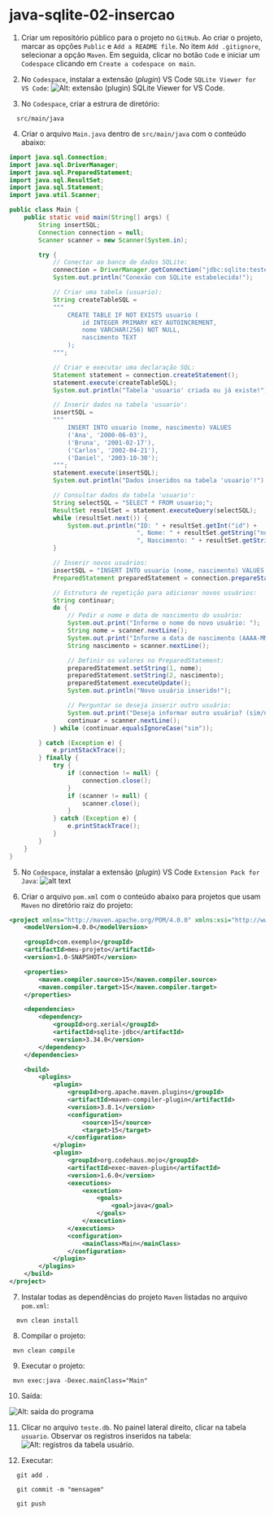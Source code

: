 # java-sqlite-02-insercao

1) Criar um repositório público para o projeto no `GitHub`. Ao criar o projeto, marcar as opções `Public` e `Add a README file`. No item `Add .gitignore`, selecionar a opção `Maven`. Em seguida, clicar no botão `Code` e iniciar um `Codespace` clicando em `Create a codespace on main`.

2) No `Codespace`, instalar a extensão (_plugin_) VS Code `SQLite Viewer for VS Code`:
![Alt: extensão (plugin) SQLite Viewer for VS Code.](SQLiteViewerForVSCode.png)

3) No `Codespace`, criar a estrura de diretório:
```
  src/main/java
```

4) Criar o arquivo `Main.java` dentro de `src/main/java` com o conteúdo abaixo:
```java
import java.sql.Connection;
import java.sql.DriverManager;
import java.sql.PreparedStatement;
import java.sql.ResultSet;
import java.sql.Statement;
import java.util.Scanner;

public class Main {
    public static void main(String[] args) {
        String insertSQL;
        Connection connection = null;
        Scanner scanner = new Scanner(System.in);

        try {
            // Conectar ao banco de dados SQLite:
            connection = DriverManager.getConnection("jdbc:sqlite:teste.db");
            System.out.println("Conexão com SQLite estabelecida!");

            // Criar uma tabela (usuario):
            String createTableSQL = 
            """
                CREATE TABLE IF NOT EXISTS usuario (
                    id INTEGER PRIMARY KEY AUTOINCREMENT, 
                    nome VARCHAR(256) NOT NULL, 
                    nascimento TEXT
                );
            """;

            // Criar e executar uma declaração SQL:
            Statement statement = connection.createStatement();
            statement.execute(createTableSQL);
            System.out.println("Tabela 'usuario' criada ou já existe!");

            // Inserir dados na tabela 'usuario':
            insertSQL = 
            """
                INSERT INTO usuario (nome, nascimento) VALUES 
                ('Ana', '2000-06-03'), 
                ('Bruna', '2001-02-17'),
                ('Carlos', '2002-04-21'),
                ('Daniel', '2003-10-30');
            """;
            statement.execute(insertSQL);
            System.out.println("Dados inseridos na tabela 'usuario'!");

            // Consultar dados da tabela 'usuario':
            String selectSQL = "SELECT * FROM usuario;";
            ResultSet resultSet = statement.executeQuery(selectSQL);
            while (resultSet.next()) {
                System.out.println("ID: " + resultSet.getInt("id") + 
                                   ", Nome: " + resultSet.getString("nome") +
                                   ", Nascimento: " + resultSet.getString("nascimento"));
            }

            // Inserir novos usuários:
            insertSQL = "INSERT INTO usuario (nome, nascimento) VALUES (?, ?)";
            PreparedStatement preparedStatement = connection.prepareStatement(insertSQL);

            // Estrutura de repetição para adicionar novos usuários:
            String continuar;
            do {
                // Pedir o nome e data de nascimento do usuário:
                System.out.print("Informe o nome do novo usuário: ");
                String nome = scanner.nextLine();
                System.out.print("Informe a data de nascimento (AAAA-MM-DD): ");
                String nascimento = scanner.nextLine();

                // Definir os valores no PreparedStatement:
                preparedStatement.setString(1, nome);
                preparedStatement.setString(2, nascimento);
                preparedStatement.executeUpdate();
                System.out.println("Novo usuário inserido!");

                // Perguntar se deseja inserir outro usuário:
                System.out.print("Deseja informar outro usuário? (sim/não): ");
                continuar = scanner.nextLine();
            } while (continuar.equalsIgnoreCase("sim"));

        } catch (Exception e) {
            e.printStackTrace();
        } finally {
            try {
                if (connection != null) {
                    connection.close();
                }
                if (scanner != null) {
                    scanner.close();
                }
            } catch (Exception e) {
                e.printStackTrace();
            }
        }
    }
}
```

5) No `Codespace`, instalar a extensão (_plugin_) VS Code `Extension Pack for Java`:
![alt text](ExtensionPackForJava.png)

6) Criar o arquivo `pom.xml` com o conteúdo abaixo para projetos que usam `Maven` no diretório raiz do projeto:
```xml
<project xmlns="http://maven.apache.org/POM/4.0.0" xmlns:xsi="http://www.w3.org/2001/XMLSchema-instance" xsi:schemaLocation="http://maven.apache.org/POM/4.0.0 http://maven.apache.org/xsd/maven-4.0.0.xsd">
    <modelVersion>4.0.0</modelVersion>

    <groupId>com.exemplo</groupId>
    <artifactId>meu-projeto</artifactId>
    <version>1.0-SNAPSHOT</version>

    <properties>
        <maven.compiler.source>15</maven.compiler.source>
        <maven.compiler.target>15</maven.compiler.target>
    </properties>

    <dependencies>
        <dependency>
            <groupId>org.xerial</groupId>
            <artifactId>sqlite-jdbc</artifactId>
            <version>3.34.0</version>
        </dependency>
    </dependencies>

    <build>
        <plugins>
            <plugin>
                <groupId>org.apache.maven.plugins</groupId>
                <artifactId>maven-compiler-plugin</artifactId>
                <version>3.8.1</version>
                <configuration>
                    <source>15</source>
                    <target>15</target>
                </configuration>
            </plugin>
            <plugin>
                <groupId>org.codehaus.mojo</groupId>
                <artifactId>exec-maven-plugin</artifactId>
                <version>1.6.0</version>
                <executions>
                    <execution>
                        <goals>
                            <goal>java</goal>
                        </goals>
                    </execution>
                </executions>
                <configuration>
                    <mainClass>Main</mainClass>
                </configuration>
            </plugin>
        </plugins>
    </build>
</project>
```
 
 7) Instalar todas as dependências do projeto `Maven` listadas no arquivo `pom.xml`:
```
  mvn clean install
```

 8) Compilar o projeto:
 ```
  mvn clean compile
 ```

 9) Executar o projeto:
 ```
  mvn exec:java -Dexec.mainClass="Main"
 ```
 
 10) Saída:
 
 ![Alt: saída do programa](SaidaDoPrograma.png)

 11) Clicar no arquivo `teste.db`. No painel lateral direito, clicar na tabela `usuario`. Observar os registros inseridos na tabela:
![Alt: registros da tabela usuário.](TabelaUsuario.png)

12) Executar:
```
  git add .
```

```
  git commit -m "mensagem"
```

```
  git push
```